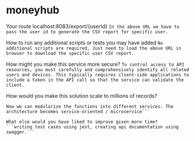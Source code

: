 # moneyhub
Your route
localhost:8083/export/{userId}
```In the above URL we have to pass the user id to generate the CSV report for specific user.```

How to run any additional scripts or tests you may have added
```No additional scripts are required, Just need to load the above URL in browser to download the specific user CSV report.```
  
How might you make this service more secure?
 ```To control access to API resources, you must carefully and comprehensively identify all related users and devices. This typically requires client-side applications to include a token in the API call so that the service can validate the client.```
 
How would you make this solution scale to millions of records?
 ```Vertical partition. Adding more power (CPU, RAM, etc.) to the database server. It has a hard limit. Horizontal partition by adding more database servers. Adding a caching layer to offload read requests.
 Now we can modularize the functions into different services. The architecture becomes service-oriented / microservice``` 

What else would you have liked to improve given more time?
 ```writing test cases using jest, creating api documentation using swagger.```